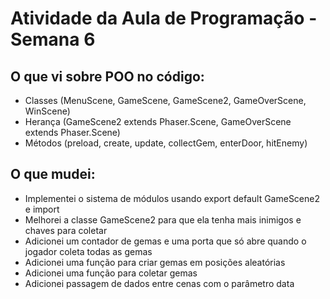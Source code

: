 # Atividade da Aula de Programação - Semana 6

## O que vi sobre POO no código:
 * Classes (MenuScene, GameScene, GameScene2, GameOverScene, WinScene)
 * Herança (GameScene2 extends Phaser.Scene, GameOverScene extends Phaser.Scene)
 * Métodos (preload, create, update, collectGem, enterDoor, hitEnemy)

## O que mudei:
 * Implementei o sistema de módulos usando export default GameScene2 e import
 * Melhorei a classe GameScene2 para que ela tenha mais inimigos e chaves para coletar
 * Adicionei um contador de gemas e uma porta que só abre quando o jogador coleta todas as gemas
 * Adicionei uma função para criar gemas em posições aleatórias
 * Adicionei uma função para coletar gemas
 * Adicionei passagem de dados entre cenas com o parâmetro data

